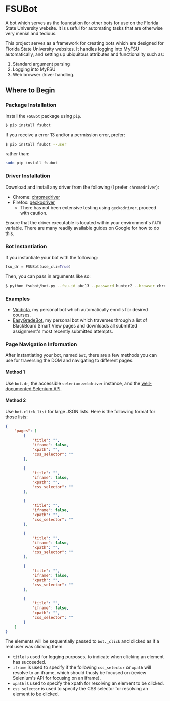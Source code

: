 # FSUBot

A bot which serves as the foundation for other bots for use on the Florida State University website. It is useful for automating tasks that are otherwise very menial and tedious. 

This project serves as a framework for creating bots which are designed for Florida State University websites. It handles logging into MyFSU automatically, and setting up ubiquitous attributes and functionality such as:

1. Standard argument parsing
1. Logging into MyFSU
1. Web browser driver handling.

## Where to Begin

### Package Installation

Install the `FSUBot` package using `pip`.

```bash
$ pip install fsubot
```

If you receive a error 13 and/or a permission error, prefer:
```bash
$ pip install fsubot --user
``` 
rather than:
```bash
sudo pip install fsubot
```

### Driver Installation

Download and install any driver from the following (I prefer `chromedriver`):

* Chrome: [chromedriver](https://sites.google.com/a/chromium.org/chromedriver/downloads)
* Firefox: [geckodriver](https://github.com/mozilla/geckodriver/releases)
    * There has not been extensive testing using `geckodriver`, proceed with caution.

Ensure that the driver executable is located within your environment's `PATH` variable. There are many readily available guides on Google for how to do this.

### Bot Instantiation

If you instantiate your bot with the following: 

```python
fsu_dr = FSUBot(use_cli=True)
```

Then, you can pass in arguments like so:

```bash
$ python fsubot/bot.py --fsu-id abc13 --password hunter2 --browser chrome --executable-path drivers/chromedriver
```

### Examples

* [Vindicta](https://github.com/seanpianka/Vindicta), my personal bot which automatically enrolls for desired courses.
* [EasyGradeBot](https://github.com/seanpianka/EasyGradeBot), my personal bot which traverses through a list of BlackBoard Smart View pages and downloads all submitted assignment's most recently submitted attempts.


### Page Navigation Information

After instantiating your bot, named `bot`, there are a few methods you can use for traversing the DOM and navigating to different pages.

#### Method 1

Use `bot.dr`, the accessible `selenium.webdriver` instance, and the [well-documented Selenium API](https://seleniumhq.github.io/selenium/docs/api/py/api.html).

#### Method 2

Use `bot.click_list` for large JSON lists. Here is the following format for those lists:

```JSON
{
    "pages": [
        {
            "title": "",
            "iframe": false,
            "xpath": "",
            "css_selector": ""
        },

        {
            "title": "",
            "iframe": false,
            "xpath": "",
            "css_selector": ""
        },

        {
            "title": "",
            "iframe": false,
            "xpath": "",
            "css_selector": ""
        },

        {
            "title": "",
            "iframe": false,
            "xpath": "",
            "css_selector": ""
        },

        {
            "title": "",
            "iframe": false,
            "xpath": "",
            "css_selector": ""
        },

        {
            "title": "",
            "iframe": false,
            "xpath": "",
            "css_selector": ""
        }
    ]
}
```

The elements will be sequentially passed to `bot._click` and clicked as if a real user was clicking them.

* `title` is used for logging purposes, to indicate when clicking an element has succeeded.
* `iframe` is used to specify if the following `css_selector` or `xpath` will resolve to an iframe, which should thusly be focused on (review Selenium's API for focusing on an iframe).
* `xpath` is used to specify the xpath for resolving an element to be clicked.
* `css_selector` is used to specify the CSS selector for resolving an element to be clicked.
